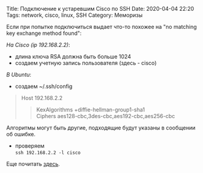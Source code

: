 Title: Подключение к устаревшим Cisco по SSH
Date: 2020-04-04 22:20
Tags: network, cisco, linux, SSH
Category: Меморизы

Если при попытке подключиться выдает что-то похожее на "no matching key exchange method found":  

_На Cisco (ip 192.168.2.2)_:  
- длина ключа RSA должна быть больше 1024  
- создаем учетную запись пользователя (здесь - cisco)  

_В Ubuntu_:  
- создаем ~/.ssh/config  
> Host 192.168.2.2  
>> KexAlgorithms +diffie-hellman-group1-sha1  
>> Ciphers aes128-cbc,3des-cbc,aes192-cbc,aes256-cbc  

Алгоритмы могут быть другие, подходящие будут указаны в сообщении об ошибке.  
- проверяем  
`ssh 192.168.2.2 -l cisco`  

Еще почитать [здесь](https://4admin.info/legacy-ssh-device/).